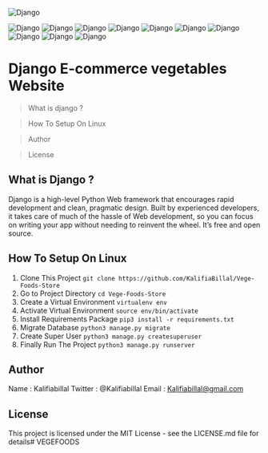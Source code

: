 ![Django](https://res.cloudinary.com/practicaldev/image/fetch/s--sq_zyTgt--/c_imagga_scale,f_auto,fl_progressive,h_420,q_auto,w_1000/https://dev-to-uploads.s3.amazonaws.com/i/igudmgdrvenbhmf5n6wl.png)

![Django](https://forthebadge.com/images/badges/built-with-love.svg) ![Django](https://forthebadge.com/images/badges/uses-html.svg) ![Django](https://forthebadge.com/images/badges/uses-css.svg) ![Django](https://forthebadge.com/images/badges/uses-git.svg) ![Django](https://forthebadge.com/images/badges/uses-js.svg) ![Django](https://forthebadge.com/images/badges/made-with-python.svg)  ![Django](https://forthebadge.com/images/badges/made-with-javascript.svg) ![Django](https://forthebadge.com/images/badges/built-by-developers.svg)  ![Django](https://forthebadge.com/images/badges/powered-by-oxygen.svg) ![Django](https://forthebadge.com/images/badges/cc-0.svg) 

# Django E-commerce vegetables Website

> What is django ?

> How To Setup On Linux

> Author

> License

## What is Django ?

Django is a high-level Python Web framework that encourages rapid development and clean, pragmatic design. Built by experienced developers, it takes care of much of the hassle of Web development, so you can focus on writing your app without needing to reinvent the wheel. It’s free and open source.

## How To Setup On Linux
1. Clone This Project `git clone https://github.com/KalifiaBillal/Vege-Foods-Store`
2. Go to Project Directory `cd Vege-Foods-Store`
3. Create a Virtual Environment `virtualenv env`
4. Activate Virtual Environment `source env/bin/activate`
5. Install Requirements Package `pip3 install -r requirements.txt`
6. Migrate Database `python3 manage.py migrate`
7. Create Super User `python3 manage.py createsuperuser`
8. Finally Run The Project `python3 manage.py runserver`

## Author

Name : Kalifiabillal
Twitter : @Kalifiabillal
Email : Kalifiabillal@gmail.com

## License

This project is licensed under the MIT License - see the LICENSE.md file for details# VEGEFOODS
